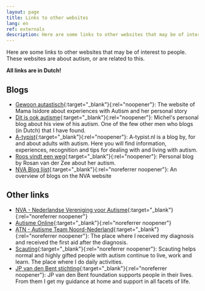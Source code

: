 ```yaml
---
layout: page
title: Links to other websites
lang: en
ref: externals
description: Here are some links to other websites that may be of interest to people. These websites are about autism, or are related to this.
---
```

Here are some links to other websites that may be of interest to people. These websites are about autism, or are related to this.

__All links are in Dutch!__

## Blogs

- [Gewoon autastisch](https://gewoonautastisch.nl/){:target="_blank"}{:rel="noopener"}: The website of Mama Isidore about experiences with Autism and her personal story
- [Dit is ook autisme](https://www.ditisookautisme.nl/){:target="_blank"}{:rel="noopener"}: Michel's personal blog about his view of his autism. One of the few other men who blogs (in Dutch) that I have found.
- [A-typist](https://a-typist.nl/){:target="_blank"}{:rel="noopener"}: A-typist.nl is a blog by, for and about adults with autism. Here you will find information, experiences, recognition and tips for dealing with and living with autism.
- [Roos vindt een weg](https://zeevanderrosan.wixsite.com/roosvindteenweg){:target="_blank"}{:rel="noopener"}: Personal blog by Rosan van der Zee about her autism.
- [NVA Blog lijst](https://www.autisme.nl/ervaringen/blogs-over-autisme/){:target="_blank"}{:rel="noreferrer noopener"}: An overview of blogs on the NVA website

## Other links

- [NVA - Nederlandse Vereniging voor Autisme](https://www.autisme.nl/){:target="_blank"}{:rel="noreferrer noopener"}
- [Autisme Online](https://www.autisme.online/){:target="_blank"}{:rel="noreferrer noopener"}
- [ATN - Autisme Team Noord-Nederland](https://www.lentis.nl/locaties/atn-drachten/){:target="_blank"}{:rel="noreferrer noopener"}: The place where I received my diagnosis and received the first aid after the diagnosis.
- [Scauting](https://scauting.nl/){:target="_blank"}{:rel="noreferrer noopener"}: Scauting helps normal and highly gifted people with autism continue to live, work and learn. The place where I do daily activities.
- [JP van den Bent stichting](https://www.jpvandenbent.nl/){:target="_blank"}{:rel="noreferrer noopener"}: JP van den Bent foundation supports people in their lives. From them I get my guidance at home and support in all facets of life.
